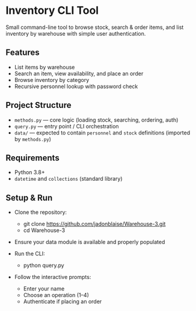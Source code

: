 # Inventory CLI Tool

Small command-line tool to browse stock, search & order items, and list inventory by warehouse with simple user authentication.

## Features
- List items by warehouse
- Search an item, view availability, and place an order
- Browse inventory by category
- Recursive personnel lookup with password check

## Project Structure
- `methods.py` — core logic (loading stock, searching, ordering, auth)
- `query.py` — entry point / CLI orchestration
- `data/` — expected to contain `personnel` and `stock` definitions (imported by `methods.py`)

## Requirements
- Python 3.8+
- `datetime` and `collections` (standard library)

## Setup & Run
- Clone the repository:
  - git clone https://github.com/jadonblaise/Warehouse-3.git
  - cd Warehouse-3

- Ensure your data module is available and properly populated
- Run the CLI:
  - python query.py

- Follow the interactive prompts:
  - Enter your name
  - Choose an operation (1–4)
  - Authenticate if placing an order
